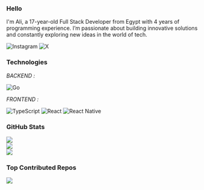 ### Hello
I'm Ali, a 17-year-old Full Stack Developer from Egypt with 4 years of programming experience. I’m passionate about building innovative solutions and constantly exploring new ideas in the world of tech.

<a href="https://instagram.com/4sc_j" target="_blank" style="text-decoration: none;">
    <img src="https://img.shields.io/badge/Instagram-%23E4405F.svg?style=for-the-badge&logo=Instagram&logoColor=white" alt="Instagram">
</a>
<a href="https://x.com/aliel0malki" target="_blank" style="text-decoration: none;">
    <img src="https://img.shields.io/badge/X-%23000000.svg?style=for-the-badge&logo=X&logoColor=white" alt="X">
</a>

### Technologies 
*BACKEND :*  
  
![Go](https://img.shields.io/badge/go-%2300ADD8.svg?style=for-the-badge&logo=go&logoColor=white)  

*FRONTEND :*  
  
![TypeScript](https://img.shields.io/badge/typescript-%23007ACC.svg?style=for-the-badge&logo=typescript&logoColor=white)
![React](https://img.shields.io/badge/react-%2320232a.svg?style=for-the-badge&logo=react&logoColor=%2361DAFB)
![React Native](https://img.shields.io/badge/react_native-%2320232a.svg?style=for-the-badge&logo=react&logoColor=%2361DAFB)

### GitHub Stats
![](https://github-readme-stats.vercel.app/api?username=aliel0malki&theme=gruvbox&hide_border=false&include_all_commits=true&count_private=false)  
![](https://github-readme-streak-stats.herokuapp.com/?user=aliel0malki&theme=gruvbox&hide_border=false)  
![](https://github-readme-stats.vercel.app/api/top-langs/?username=aliel0malki&theme=gruvbox&hide_border=false&include_all_commits=true&count_private=false&layout=compact)

### Top Contributed Repos
![](https://github-contributor-stats.vercel.app/api?username=aliel0malki&limit=5&theme=gruvbox&combine_all_yearly_contributions=true)
